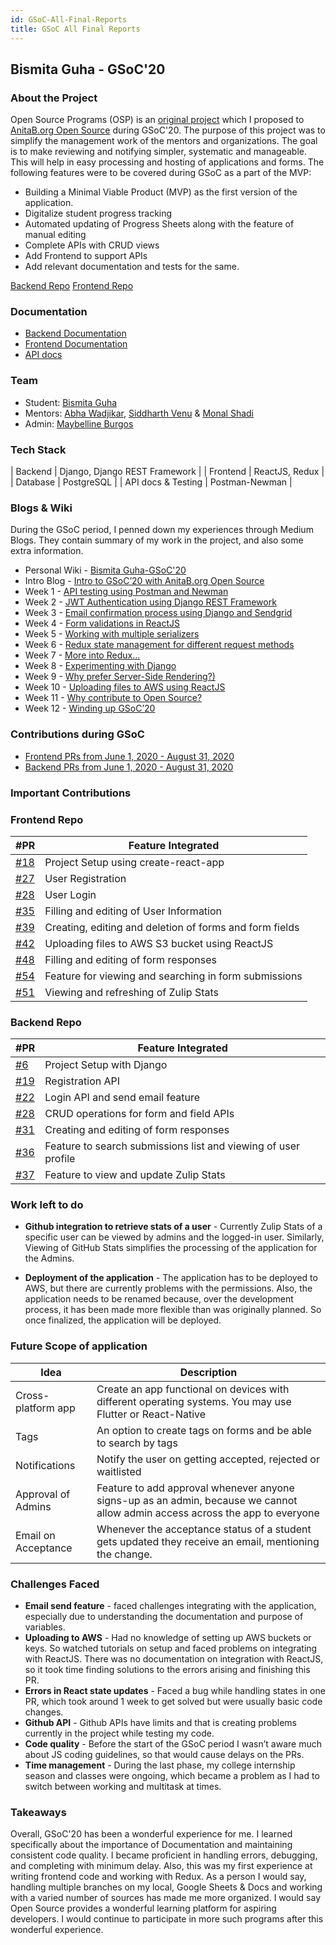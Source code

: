 ```yaml
---
id: GSoC-All-Final-Reports
title: GSoC All Final Reports
---
```


## Bismita Guha - GSoC'20
### About the Project

Open Source Programs (OSP) is an [original project](https://summerofcode.withgoogle.com/archive/2020/organizations/5270382996619264/) which I proposed to [AnitaB.org Open Source](https://github.com/anitab-org) during GSoC'20. The purpose of this project was to simplify the management work of the mentors and organizations. The goal is to make reviewing and notifying simpler, systematic and manageable. This will help in easy processing and hosting of applications and forms. The following features were to be covered during GSoC as a part of the MVP:

- Building a Minimal Viable Product (MVP) as the first version of the application.
- Digitalize student progress tracking
- Automated updating of Progress Sheets along with the feature of manual editing
- Complete APIs with CRUD views
- Add Frontend to support APIs
- Add relevant documentation and tests for the same.

[Backend Repo](https://github.com/anitab-org/anitab-forms-backend) [Frontend Repo](https://github.com/anitab-org/anitab-forms-web)

### Documentation

- [Backend Documentation](https://osp-backend-docs.surge.sh/)
- [Frontend Documentation](http://osp-web-docs.surge.sh/)
- [API docs](https://documenter.getpostman.com/view/11324046/Szzoaw1q)

### Team

- Student: [Bismita Guha](https://github.com/bismitaguha)
- Mentors: [Abha Wadjikar](https://github.com/abha224), [Siddharth Venu](https://github.com/sidvenu) & [Monal Shadi](https://github.com/Monal5031)
- Admin: [Maybelline Burgos](https://github.com/mayburgos)

### Tech Stack
	
| Backend 	     | Django, Django REST Framework |
| Frontend 	     | ReactJS, Redux                |
| Database 	     | PostgreSQL                    |
| API docs & Testing | Postman-Newman                |

### Blogs & Wiki

During the GSoC period, I penned down my experiences through Medium Blogs. They contain summary of my work in the project, and also some extra information.

- Personal Wiki - [Bismita Guha-GSoC'20](https://osp-backend-docs.surge.sh/docs/2020-Bismita-Guha)
- Intro Blog - [Intro to GSoC’20 with AnitaB.org Open Source](https://medium.com/anitab-org-open-source/intro-to-gsoc20-with-anitab-org-open-source-966df7922210)
- Week 1 - [API testing using Postman and Newman](https://medium.com/anitab-org-open-source/gsoc20-coding-phase-week-1-4f0df051fdf1
)
- Week 2 - [JWT Authentication using Django REST Framework](https://medium.com/anitab-org-open-source/gsoc20-coding-phase-week-2-6d13932e372f)
- Week 3 - [Email confirmation process using Django and Sendgrid](https://medium.com/anitab-org-open-source/gsoc20-coding-phase-week-3-9d084ea55bdc
)
- Week 4 - [Form validations in ReactJS](https://medium.com/anitab-org-open-source/form-validations-in-reactjs-4838ce32bd83)
- Week 5 - [Working with multiple serializers](https://medium.com/anitab-org-open-source/working-with-multiple-serializers-76858c07e50d)
- Week 6 - [Redux state management for different request methods](https://medium.com/anitab-org-open-source/redux-state-management-for-different-request-methods-fc1f29a82d3a)
- Week 7 - [More into Redux…](https://medium.com/anitab-org-open-source/more-into-redux-e0b1f8e26867)
- Week 8 - [Experimenting with Django](https://medium.com/anitab-org-open-source/experimenting-with-django-f5bc4d563996)
- Week 9 - [Why prefer Server-Side Rendering?)](https://medium.com/anitab-org-open-source/why-prefer-server-side-rendering-157b4ad41e45)
- Week 10 - [Uploading files to AWS using ReactJS](https://medium.com/anitab-org-open-source/uploading-files-to-aws-using-reactjs-9f3f85c0135d)
- Week 11 - [Why contribute to Open Source?](https://medium.com/anitab-org-open-source/why-contribute-to-open-source-af5bc966e295)
- Week 12 - [Winding up GSoC’20](https://medium.com/anitab-org-open-source/winding-up-gsoc20-89203bbf85e4)

### Contributions during GSoC
- [Frontend PRs from June 1, 2020 - August 31, 2020](https://github.com/anitab-org/anitab-forms-web/pulls?q=is%3Apr+author%3Abismitaguha+created%3A%3E2020-06-01+created%3A%3C2020-08-31)
- [Backend PRs from June 1, 2020 - August 31, 2020](https://github.com/anitab-org/anitab-forms-backend/pulls?q=is%3Apr+author%3Abismitaguha+created%3A%3E2020-06-01+created%3A%3C2020-08-31)

### Important Contributions
### Frontend Repo
| #PR     | Feature Integrated                                      |
|---------|---------------------------------------------------------|
| [#18](https://github.com/anitab-org/anitab-forms-web/pull/18) | Project Setup using create-react-app |
| [#27](https://github.com/anitab-org/anitab-forms-web/pull/27) | User Registration |
| [#28](https://github.com/anitab-org/anitab-forms-web/pull/28) | User Login |
| [#35](https://github.com/anitab-org/anitab-forms-web/pull/35) | Filling and editing of User Information |
| [#39](https://github.com/anitab-org/anitab-forms-web/pull/39) | Creating, editing and deletion of forms and form fields |
| [#42](https://github.com/anitab-org/anitab-forms-web/pull/42) | Uploading files to AWS S3 bucket using ReactJS |
| [#48](https://github.com/anitab-org/anitab-forms-web/pull/48) | Filling and editing of form responses |
| [#54](https://github.com/anitab-org/anitab-forms-web/pull/54) | Feature for viewing and searching in form submissions |
| [#51](https://github.com/anitab-org/anitab-forms-web/pull/51) | Viewing and refreshing of Zulip Stats |

### Backend Repo
| #PR     | Feature Integrated                                                 |
|---------|--------------------------------------------------------------------|
| [#6](https://github.com/anitab-org/anitab-forms-backend/pull/6)  | Project Setup with Django |
| [#19](https://github.com/anitab-org/anitab-forms-backend/pull/19) | Registration API |
| [#22](https://github.com/anitab-org/anitab-forms-backend/pull/22) | Login API and send email feature |
| [#28](https://github.com/anitab-org/anitab-forms-backend/pull/28) | CRUD operations for form and field APIs |
| [#31](https://github.com/anitab-org/anitab-forms-backend/pull/31) | Creating and editing of form responses |
| [#36](https://github.com/anitab-org/anitab-forms-backend/pull/36) | Feature to search submissions list and viewing of user profile |
| [#37](https://github.com/anitab-org/anitab-forms-backend/pull/37) | Feature to view and update Zulip Stats |

### Work left to do

- **Github integration to retrieve stats of a user** - Currently Zulip Stats of a specific user can be viewed by admins and the logged-in user. Similarly, Viewing of GitHub Stats simplifies the processing of the application for the Admins.

- **Deployment of the application** - The application has to be deployed to AWS, but there are currently problems with the permissions. Also, the application needs to be renamed because, over the development process, it has been made more flexible than was originally planned. So once finalized, the application will be deployed.

### Future Scope of application
| Idea                                                  | Description                                                                                                                                                                                                         |
|-------------------------------------------------------|---------------------------------------------------------------------------------------------------------------------------------------------------------------------------------------------------------------------|
| Cross-platform app                   | Create an app functional on devices with different operating systems. You may use Flutter or React-Native                        |
| Tags                    | An option to create tags on forms and be able to search by tags    |
| Notifications                    | Notify the user on getting accepted, rejected or waitlisted    |
| Approval of Admins               | Feature to add approval whenever anyone signs-up as an admin, because we cannot allow admin access across the app to everyone   |
| Email on Acceptance        | Whenever the acceptance status of a student gets updated they receive an email, mentioning the change.  |

### Challenges Faced

- **Email send feature** - faced challenges integrating with the application, especially due to understanding the documentation and purpose of variables.
- **Uploading to AWS** - Had no knowledge of setting up AWS buckets or keys. So watched tutorials on setup and faced problems on integrating with ReactJS. There was no documentation on integration with ReactJS, so it took time finding solutions to the errors arising and finishing this PR.
- **Errors in React state updates** - Faced a bug while handling states in one PR, which took around 1 week to get solved but were usually basic code changes.
- **Github API** - Github APIs have limits and that is creating problems currently in the project while testing my code.
- **Code quality** - Before the start of the GSoC period I wasn’t aware much about JS coding guidelines, so that would cause delays on the PRs.
 - **Time management** - During the last phase, my college internship season and classes were ongoing, which became a problem as I had to switch between working and multitask at times.

### Takeaways

Overall, GSoC'20 has been a wonderful experience for me. I learned specifically about the importance of Documentation and maintaining consistent code quality. I became proficient in handling errors, debugging, and completing with minimum delay. Also, this was my first experience at writing frontend code and working with Redux. As a person I would say, handling multiple branches on my local, Google Sheets & Docs and working with a varied number of sources has made me more organized. I would say Open Source provides a wonderful learning platform for aspiring developers. I would continue to participate in more such programs after this wonderful experience.
